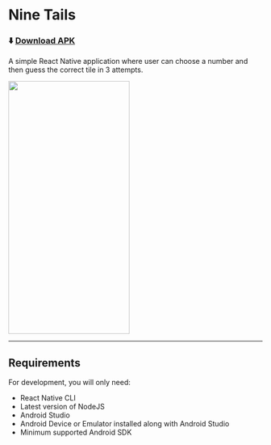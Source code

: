 # Nine Tails

### ⬇️ [Download APK](https://drive.google.com/file/d/1cA6VgOdTap5-fc1QdYRHuN6TH6xlOinE/view?usp=sharing)


A simple React Native application where user can choose a number and then guess the correct tile in 3 attempts.

<img src="https://user-images.githubusercontent.com/54790775/168444519-55ce628e-8552-4171-9135-e4fb6662bc16.gif" width="240" height="500" />


---
## Requirements

For development, you will only need:

* React Native CLI
* Latest version of NodeJS
* Android Studio
* Android Device or Emulator installed along with Android Studio
* Minimum supported Android SDK
